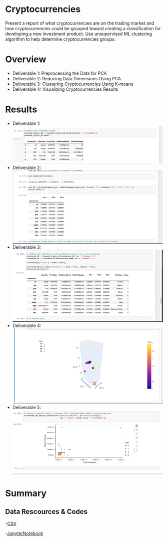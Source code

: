 # Cryptocurrencies

  Present a report of what cryptocurrencies are on the trading market and how cryptocurrencies could be grouped toward creating a classification for developing a new investment product. Use unsupervised ML clustering algorithm to help determine cryptocurrencies groups.

# Overview
- Deliverable 1: Preprocessing the Data for PCA
- Deliverable 2: Reducing Data Dimensions Using PCA
- Deliverable 3: Clustering Cryptocurrencies Using K-means
- Deliverable 4: Visualizing Cryptocurrencies Results

# Results
- Deliverable 1:
![](Resources/Pictures/D1.png)
- Deliverable 2:
![](Resources/Pictures/D2.png)
- Deliverable 3:
![](Resources/Pictures/D3.png)
- Deliverable 4:
![](Resources/Pictures/D4.png)
- Deliverable 5:
![](Resources/Pictures/D5.png)

# Summary

## Data Rescources & Codes

-[CSV](Resources/CSV/crypto_data.csv)

-[JupyterNotebook](crypto_clustering.ipynb)

